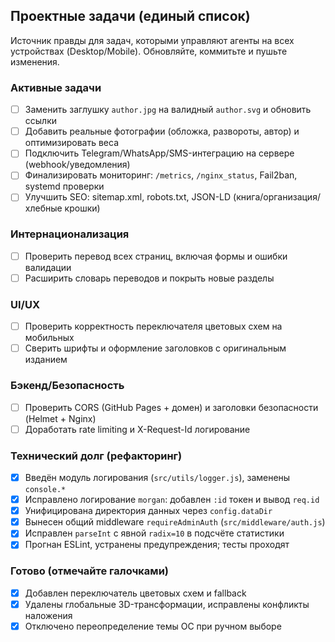 ## Проектные задачи (единый список)

Источник правды для задач, которыми управляют агенты на всех устройствах (Desktop/Mobile). Обновляйте, коммитьте и пушьте изменения.

### Активные задачи

- [ ] Заменить заглушку `author.jpg` на валидный `author.svg` и обновить ссылки
- [ ] Добавить реальные фотографии (обложка, развороты, автор) и оптимизировать веса
- [ ] Подключить Telegram/WhatsApp/SMS-интеграцию на сервере (webhook/уведомления)
- [ ] Финализировать мониторинг: `/metrics`, `/nginx_status`, Fail2ban, systemd проверки
- [ ] Улучшить SEO: sitemap.xml, robots.txt, JSON-LD (книга/организация/хлебные крошки)

### Интернационализация

- [ ] Проверить перевод всех страниц, включая формы и ошибки валидации
- [ ] Расширить словарь переводов и покрыть новые разделы

### UI/UX

- [ ] Проверить корректность переключателя цветовых схем на мобильных
- [ ] Сверить шрифты и оформление заголовков с оригинальным изданием

### Бэкенд/Безопасность

- [ ] Проверить CORS (GitHub Pages + домен) и заголовки безопасности (Helmet + Nginx)
- [ ] Доработать rate limiting и X-Request-Id логирование

### Технический долг (рефакторинг)

- [x] Введён модуль логирования (`src/utils/logger.js`), заменены `console.*`
- [x] Исправлено логирование `morgan`: добавлен `:id` токен и вывод `req.id`
- [x] Унифицирована директория данных через `config.dataDir`
- [x] Вынесен общий middleware `requireAdminAuth` (`src/middleware/auth.js`)
- [x] Исправлен `parseInt` с явной `radix=10` в подсчёте статистики
- [x] Прогнан ESLint, устранены предупреждения; тесты проходят

### Готово (отмечайте галочками)

- [x] Добавлен переключатель цветовых схем и fallback
- [x] Удалены глобальные 3D-трансформации, исправлены конфликты наложения
- [x] Отключено переопределение темы ОС при ручном выборе
